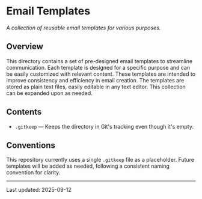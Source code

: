 # Email Templates

*A collection of reusable email templates for various purposes.*

## Overview
This directory contains a set of pre-designed email templates to streamline communication.  Each template is designed for a specific purpose and can be easily customized with relevant content.  These templates are intended to improve consistency and efficiency in email creation.  The templates are stored as plain text files, easily editable in any text editor.  This collection can be expanded upon as needed.

## Contents
* `.gitkeep` —  Keeps the directory in Git's tracking even though it's empty.


## Conventions
This repository currently uses a single `.gitkeep` file as a placeholder.  Future templates will be added as needed, following a consistent naming convention for clarity.


---
Last updated: 2025-09-12
